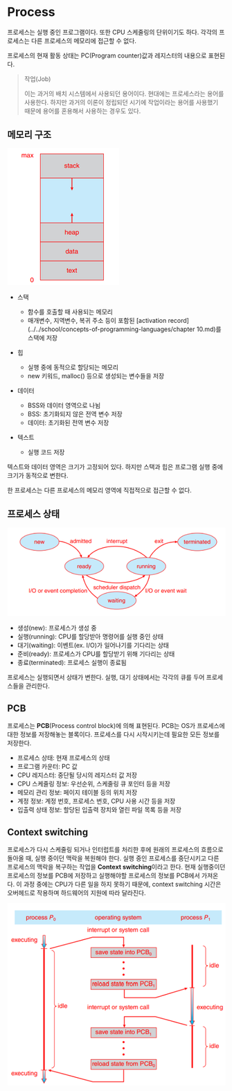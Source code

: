 # Process

프로세스는 실행 중인 프로그램이다. 또한 CPU 스케줄링의 단위이기도 하다. 각각의 프로세스는 다른 프로세스의 메모리에 접근할 수 없다.

프로세스의 현재 활동 상태는 PC(Program counter)값과 레지스터의 내용으로 표현된다.

> 작업(Job)
>
> 이는 과거의 배치 시스템에서 사용되던 용어이다. 현대에는 프로세스라는 용어를 사용한다. 하지만 과거의 이론이 정립되던 시기에 작업이라는 용어를 사용했기 때문에 용어를 혼용해서 사용하는 경우도 있다.

## 메모리 구조

![image-20250902173454414](images/image-20250902173454414.png)

- 스택
  - 함수를 호출할 때 사용되는 메모리
  - 매개변수, 지역변수, 복귀 주소 등이 포함된 [activation record](../../school/concepts-of-programming-languages/chapter 10.md)를 스택에 저장
- 힙
  - 실행 중에 동적으로 할당되는 메모리
  - new 키워드, malloc() 등으로 생성되는 변수들을 저장
- 데이터
  - BSS와 데이터 영역으로 나뉨
  - BSS: 초기화되지 않은 전역 변수 저장
  - 데이터: 초기화된 전역 변수 저장

- 텍스트
  - 실행 코드 저장


텍스트와 데이터 영역은 크기가 고정되어 있다. 하지만 스택과 힙은 프로그램 실행 중에 크기가 동적으로 변한다.

한 프로세스는 다른 프로세스의 메모리 영역에 직접적으로 접근할 수 없다.

## 프로세스 상태

![image-20250902172640582](images/image-20250902172640582.png)

- 생성(new): 프로세스가 생성 중
- 실행(running): CPU를 할당받아 명령어를 실행 중인 상태
- 대기(waiting): 이벤트(ex. I/O)가 일어나기를 기다리는 상태
- 준비(ready): 프로세스가 CPU를 할당받기 위해 기다리는 상태
- 종료(terminated): 프로세스 실행이 종료됨

프로세스는 실행되면서 상태가 변한다. 실행, 대기 상태에서는 각각의 큐를 두어 프로세스들을 관리한다.

## PCB

프로세스는 **PCB**(Process control block)에 의해 표현된다. PCB는 OS가 프로세스에 대한 정보를 저장해놓는 블록이다. 프로세스를 다시 시작시키는데 필요한 모든 정보를 저장한다. 

- 프로세스 상태: 현재 프로세스의 상태
- 프로그램 카운터: PC 값
- CPU 레지스터: 중단될 당시의 레지스터 값 저장
- CPU 스케줄링 정보: 우선순위, 스케줄링 큐 포인터 등을 저장
- 메모리 관리 정보: 페이지 테이블 등의 위치 저장
- 계정 정보: 계정 번호, 프로세스 번호, CPU 사용 시간 등을 저장
- 입출력 상태 정보: 할당된 입출력 장치와 열린 파일 목록 등을 저장

## Context switching

프로세스가 다시 스케줄링 되거나 인터럽트를 처리한 후에 원래의 프로세스의 흐름으로 돌아올 때, 실행 중이던 맥락을 복원해야 한다. 실행 중인 프로세스를 중단시키고 다른 프로세스의 맥락을 복구하는 작업을 **Context switching**이라고 한다. 현재 실행중이던 프로세스의 정보를 PCB에 저장하고 실행해야할 프로세스의 정보를 PCB에서 가져온다. 이 과정 중에는 CPU가 다른 일을 하지 못하기 때문에, context switching 시간은 오버헤드로 작용하며 하드웨어의 지원에 따라 달라진다.

![image-20250903170803698](images/image-20250903170803698.png)







